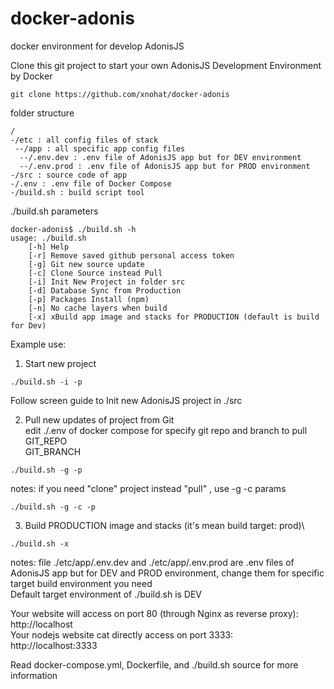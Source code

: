 # docker-adonis
docker environment for develop AdonisJS

Clone this git project to start your own AdonisJS Development Environment by Docker
```
git clone https://github.com/xnohat/docker-adonis
```

folder structure
```
/
-/etc : all config files of stack
 --/app : all specific app config files
  --/.env.dev : .env file of AdonisJS app but for DEV environment
  --/.env.prod : .env file of AdonisJS app but for PROD environment
-/src : source code of app
-/.env : .env file of Docker Compose
-/build.sh : build script tool
```

./build.sh parameters
```
docker-adonis$ ./build.sh -h
usage: ./build.sh
    [-h] Help
    [-r] Remove saved github personal access token
    [-g] Git new source update
    [-c] Clone Source instead Pull
    [-i] Init New Project in folder src
    [-d] Database Sync from Production
    [-p] Packages Install (npm)
    [-n] No cache layers when build
    [-x] xBuild app image and stacks for PRODUCTION (default is build for Dev)
```

Example use:

1. Start new project
```
./build.sh -i -p
```
Follow screen guide to Init new AdonisJS project in ./src

2. Pull new updates of project from Git\
edit ./.env of docker compose for specify git repo and branch to pull\
GIT_REPO\
GIT_BRANCH
```
./build.sh -g -p
```
notes: if you need "clone" project instead "pull" , use -g -c params
```
./build.sh -g -c -p
```

3. Build PRODUCTION image and stacks (it's mean build target: prod)\
```
./build.sh -x
```
notes: file ./etc/app/.env.dev and ./etc/app/.env.prod are .env files of AdonisJS app but for DEV and PROD environment, change them for specific target build environment you need\
Default target environment of ./build.sh is DEV

Your website will access on port 80 (through Nginx as reverse proxy):\
http://localhost \
Your nodejs website cat directly access on port 3333:\
http://localhost:3333 

Read docker-compose.yml, Dockerfile, and ./build.sh source for more information
